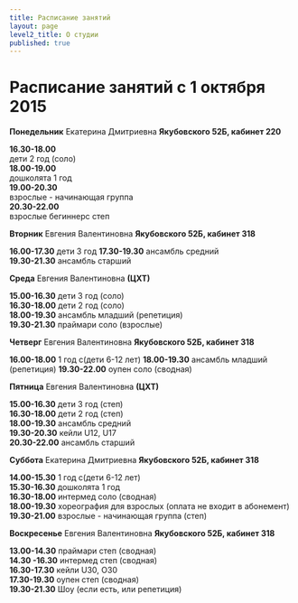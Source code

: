 ```yaml
---
title: Расписание занятий
layout: page
level2_title: О студии
published: true
---
```











# Расписание занятий с 1 октября 2015

**Понедельник** Екатерина Дмитриевна **Якубовского 52Б, кабинет 220**


**16.30-18.00**  
дети 2 год (соло)    
**18.00-19.00**   
дошколята 1 год   
**19.00-20.30**   
взрослые - начинающая группа  
**20.30-22.00**  
взрослые бегиннерс степ   


**Вторник** Евгения Валентиновна **Якубовского 52Б, кабинет 318**

**16.00-17.30** дети 3 год 
**17.30-19.30** ансамбль средний  
**19.30-21.30** ансамбль старший 

**Среда** Евгения Валентиновна **(ЦХТ)**

**15.00-16.30** дети 3 год (соло)  
**16.30-18.00** дети 2 год (соло)  
**18.00-19.30** ансамбль младший (репетиция)  
**19.30-21.30** праймари соло (взрослые)

**Четверг** Евгения Валентиновна **Якубовского 52Б, кабинет 318**

**16.00-18.00**
1 год с(дети 6-12 лет)
**18.00-19.30**
ансамбль младший (репетиция)
**19.30-22.00**
оупен соло (сводная) 

**Пятница** Евгения Валентиновна **(ЦХТ)**

**15.00-16.30** дети 3 год (степ)  
**16.30-18.00** дети 2 год (степ)  
**18.00-19.30** ансамбль средний  
**19.30-20.30** кейли U12, U17  
**20.30-22.00** ансамбль старший  

**Суббота** Екатерина Дмитриевна **Якубовского 52Б, кабинет 318**

**14.00-15.30** 1 год с(дети 6-12 лет)   
**15.30-16.30** дошколята 1 год  
**16.30-18.00** интермед соло (сводная)  
**18.00-19.30** хореография для взрослых (оплата не входит в абонемент)
**19.30-21.00** взрослые - начинающая группа (степ)

**Воскресенье** Евгения Валентиновна **Якубовского 52Б, кабинет 318**

**13.00-14.30** праймари степ (сводная)  
**14.30 -16.30** интермед степ (сводная)  
**16.30-17.30** кейли U30, O30  
**17.30-19.30** оупен степ (сводная)  
**19.30-21.30** Шоу (если есть, или репетиция)
